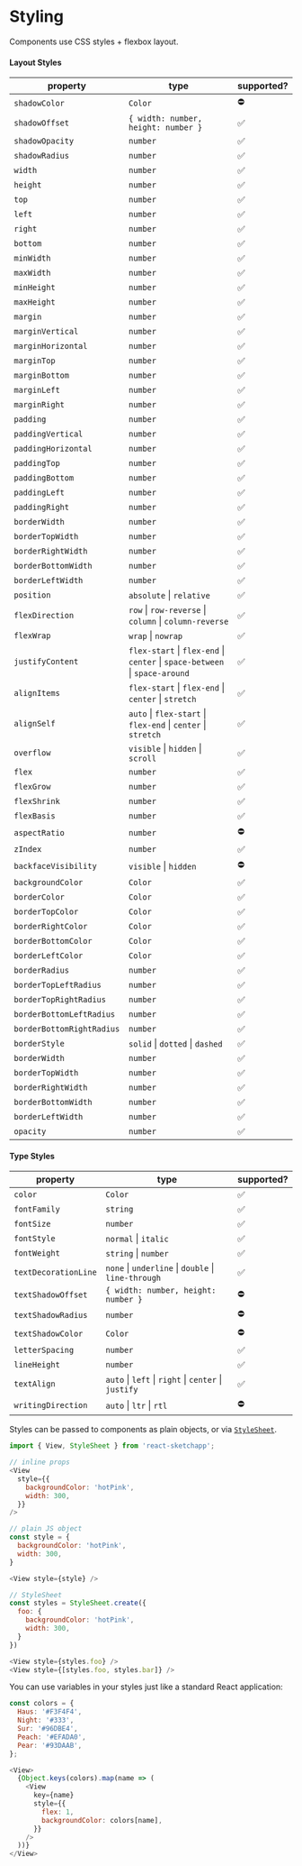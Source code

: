 # Styling
Components use CSS styles + flexbox layout.

#### Layout Styles
| property | type | supported? |
| -------- | ---- | ---------- |
| `shadowColor` | `Color` | ⛔️ |
| `shadowOffset` | `{ width: number, height: number }` | ✅ |
| `shadowOpacity` | `number` | ✅ |
| `shadowRadius` | `number` | ✅ |
| `width` | `number` | ✅ |
| `height` | `number` | ✅ |
| `top` | `number` | ✅ |
| `left` | `number` | ✅ |
| `right` | `number` | ✅ |
| `bottom` | `number` | ✅ |
| `minWidth` | `number` | ✅ |
| `maxWidth` | `number` | ✅ |
| `minHeight` | `number` | ✅ |
| `maxHeight` | `number` | ✅ |
| `margin` | `number` | ✅ |
| `marginVertical` | `number` | ✅ |
| `marginHorizontal` | `number` | ✅ |
| `marginTop` | `number` | ✅ |
| `marginBottom` | `number` | ✅ |
| `marginLeft` | `number` | ✅ |
| `marginRight` | `number` | ✅ |
| `padding` | `number` | ✅ |
| `paddingVertical` | `number` | ✅ |
| `paddingHorizontal` | `number` | ✅ |
| `paddingTop` | `number` | ✅ |
| `paddingBottom` | `number` | ✅ |
| `paddingLeft` | `number` | ✅ |
| `paddingRight` | `number` | ✅ |
| `borderWidth` | `number` | ✅ |
| `borderTopWidth` | `number` | ✅ |
| `borderRightWidth` | `number` | ✅ |
| `borderBottomWidth` | `number` | ✅ |
| `borderLeftWidth` | `number` | ✅ |
| `position` | `absolute` &#124; `relative` | ✅ |
| `flexDirection` | `row` &#124; `row-reverse` &#124; `column` &#124; `column-reverse` | ✅ |
| `flexWrap` | `wrap` &#124; `nowrap` | ✅ |
| `justifyContent` | `flex-start` &#124; `flex-end` &#124; `center` &#124; `space-between` &#124; `space-around` | ✅ |
| `alignItems` | `flex-start` &#124; `flex-end` &#124; `center` &#124; `stretch` | ✅ |
| `alignSelf` | `auto` &#124; `flex-start` &#124; `flex-end` &#124; `center` &#124; `stretch` | ✅ |
| `overflow` | `visible` &#124; `hidden` &#124; `scroll` | ✅ |
| `flex` | `number` | ✅ |
| `flexGrow` | `number` | ✅ |
| `flexShrink` | `number` | ✅ |
| `flexBasis` | `number` | ✅ |
| `aspectRatio` | `number` | ⛔️ |
| `zIndex` | `number` | ✅ |
| `backfaceVisibility` | `visible` &#124; `hidden` | ⛔️ |
| `backgroundColor` | `Color` | ✅ |
| `borderColor` | `Color` | ✅ |
| `borderTopColor` | `Color` | ✅ |
| `borderRightColor` | `Color` | ✅ |
| `borderBottomColor` | `Color` | ✅ |
| `borderLeftColor` | `Color` | ✅ |
| `borderRadius` | `number` | ✅ |
| `borderTopLeftRadius` | `number` | ✅ |
| `borderTopRightRadius` | `number` | ✅ |
| `borderBottomLeftRadius` | `number` | ✅ |
| `borderBottomRightRadius` | `number` | ✅ |
| `borderStyle` | `solid` &#124; `dotted` &#124; `dashed` | ✅ |
| `borderWidth` | `number` | ✅ |
| `borderTopWidth` | `number` | ✅ |
| `borderRightWidth` | `number` | ✅ |
| `borderBottomWidth` | `number` | ✅ |
| `borderLeftWidth` | `number` | ✅ |
| `opacity` | `number` | ✅ |

#### Type Styles
| property | type | supported? |
| -------- | ---- | ---------- |
| `color` | `Color` | ✅ |
| `fontFamily` | `string` | ✅ |
| `fontSize` | `number` | ✅ |
| `fontStyle` | `normal` &#124; `italic` | ✅ |
| `fontWeight` | `string` &#124; `number` | ✅ |
| `textDecorationLine` | `none` &#124; `underline` &#124; `double` &#124; `line-through`  | ✅ |
| `textShadowOffset` | `{ width: number, height: number }` | ⛔️ |
| `textShadowRadius` | `number` | ⛔️ |
| `textShadowColor` | `Color` | ⛔️ |
| `letterSpacing` | `number` | ✅ |
| `lineHeight` | `number` | ✅ |
| `textAlign` | `auto` &#124; `left` &#124; `right` &#124; `center` &#124; `justify` | ✅ |
| `writingDirection` | `auto` &#124; `ltr` &#124; `rtl` | ⛔️ |

Styles can be passed to components as plain objects, or via [`StyleSheet`](/docs/API.md).

```js
import { View, StyleSheet } from 'react-sketchapp';

// inline props
<View
  style={{
    backgroundColor: 'hotPink',
    width: 300,
  }}
/>

// plain JS object
const style = {
  backgroundColor: 'hotPink',
  width: 300,
}

<View style={style} />

// StyleSheet
const styles = StyleSheet.create({
  foo: {
    backgroundColor: 'hotPink',
    width: 300,
  }
})

<View style={styles.foo} />
<View style={[styles.foo, styles.bar]} />
```

You can use variables in your styles just like a standard React application:
```javascript
const colors = {
  Haus: '#F3F4F4',
  Night: '#333',
  Sur: '#96DBE4',
  Peach: '#EFADA0',
  Pear: '#93DAAB',
};

<View>
  {Object.keys(colors).map(name => (
    <View
      key={name}
      style={{
        flex: 1,
        backgroundColor: colors[name],
      }}
    />
  ))}
</View>
```
